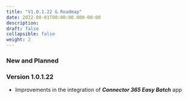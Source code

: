 ```yaml
---
title: "V1.0.1.22 & Roadmap"
date: 2022-08-01T00:00:00.000-00:00
description: 
draft: false
collapsible: false
weight: 2
---
```


### New and Planned

### Version 1.0.1.22
- Improvements in the integration of ***Connector 365 Easy Batch*** app
